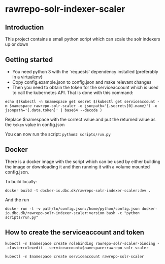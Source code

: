 # rawrepo-solr-indexer-scaler

## Introduction
This project contains a small python script which can scale the solr indexers up or down

## Getting started

- You need python 3 with the 'requests' dependency installed (preferably in a virtualenv)
- Copy config.example.json to config.json and make relevant changes  
- Then you need to obtain the token for the serviceaccount which is used to call the kubernetes API. That is done with this command:
```shell
echo $(kubectl -n $namespace get secret $(kubectl get serviceaccount -n $namespace rawrepo-solr-scaler -o jsonpath='{.secrets[0].name}') -o jsonpath='{.data.token}' | base64 --decode )
```
Replace $namespace with the correct value and put the returned value as the `token` value in config.json

You can now run the script: ```python3 scripts/run.py ```

## Docker
There is a docker image with the script which can be used by either building the image or downloading it and then running it with a volume mounted config.json.

To build locally:
```shell
docker build -t docker-io.dbc.dk/rawrepo-solr-indexer-scaler:dev .
```

And the run
```shell
docker run -t -v path/to/config.json:/home/python/config.json docker-io.dbc.dk/rawrepo-solr-indexer-scaler:version bash -c "python scripts/run.py"
```

## How to create the serviceaccount and token
```shell
kubectl -n $namespace create rolebinding rawrepo-solr-scaler-binding --clusterrole=edit --serviceaccount=$namespace:rawrepo-solr-scaler
```
```shell
kubectl -n $namespace create serviceaccount rawrepo-solr-scaler
```